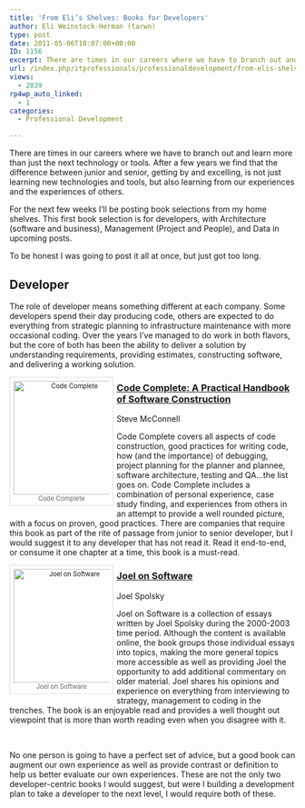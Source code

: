 ```yaml
---
title: 'From Eli’s Shelves: Books for Developers'
author: Eli Weinstock-Herman (tarwn)
type: post
date: 2011-05-06T10:07:00+00:00
ID: 1156
excerpt: There are times in our careers where we have to branch out and learn more than just the next technology or tools. After a few years we find that the difference between junior and senior, getting by and excelling, is not just learning new technologies and tools, but also learning from our experiences and the experiences of others.
url: /index.php/itprofessionals/professionaldevelopment/from-elis-shelves-developers/
views:
  - 2839
rp4wp_auto_linked:
  - 1
categories:
  - Professional Development

---
```

There are times in our careers where we have to branch out and learn more than just the next technology or tools. After a few years we find that the difference between junior and senior, getting by and excelling, is not just learning new technologies and tools, but also learning from our experiences and the experiences of others. 

For the next few weeks I&#8217;ll be posting book selections from my home shelves. This first book selection is for developers, with Architecture (software and business), Management (Project and People), and Data in upcoming posts.

To be honest I was going to post it all at once, but just got too long.

## Developer

The role of developer means something different at each company. Some developers spend their day producing code, others are expected to do everything from strategic planning to infrastructure maintenance with more occasional coding. Over the years I&#8217;ve managed to do work in both flavors, but the core of both has been the ability to deliver a solution by understanding requirements, providing estimates, constructing software, and delivering a working solution.

<div style="float: left; padding: .5em; width: 170px; margin: 0em .5em .5em 0px; border: 1px solid #dddddd; color: #666666; font-size: .8em; text-align: center; position: relative;">
  <a href="http://www.amazon.com/gp/product/0735619670" title="Code Complete at Amazon"><img src="http://tiernok.com/_n_images/books/ccaphosc.jpg" alt="Code Complete" height="200" /></a><br /> Code Complete
</div>

### [Code Complete: A Practical Handbook of Software Construction][1]   
Steve McConnell

Code Complete covers all aspects of code construction, good practices for writing code, how (and the importance) of debugging, project planning for the planner and plannee, software architecture, testing and QA&#8230;the list goes on. Code Complete includes a combination of personal experience, case study finding, and experiences from others in an attempt to provide a well rounded picture, with a focus on proven, good practices. There are companies that require this book as part of the rite of passage from junior to senior developer, but I would suggest it to any developer that has not read it. Read it end-to-end, or consume it one chapter at a time, this book is a must-read. <br style="clear: left" />

<div style="float: left; width: 170px; padding: .5em; margin: 0em .5em .5em 0px; border: 1px solid #dddddd; color: #666666; font-size: .8em; text-align: center; position: relative;">
  <a href="http://www.amazon.com/dp/1590593898/" title="Joel on Software at Amazon"><img src="http://tiernok.com/_n_images/books/jos.jpg" alt="Joel on Software" height="200" /></a><br /> Joel on Software
</div>

### [Joel on Software][2]   
Joel Spolsky

Joel on Software is a collection of essays written by Joel Spolsky during the 2000-2003 time period. Although the content is available online, the book groups those individual essays into topics, making the more general topics more accessible as well as providing Joel the opportunity to add additional commentary on older material. Joel shares his opinions and experience on everything from interviewing to strategy, management to coding in the trenches. The book is an enjoyable read and provides a well thought out viewpoint that is more than worth reading even when you disagree with it.
  
<br style="clear: left" />

No one person is going to have a perfect set of advice, but a good book can augment our own experience as well as provide contrast or definition to help us better evaluate our own experiences. These are not the only two developer-centric books I would suggest, but were I building a development plan to take a developer to the next level, I would require both of these.

 [1]: http://www.amazon.com/gp/product/0735619670 "Code Complete at Amazon"
 [2]: http://www.amazon.com/dp/1590593898/ "Joel on Software at Amazon"